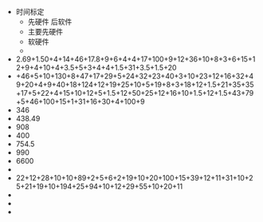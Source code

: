 - 时间标定
	- 先硬件 后软件
	- 主要先硬件
	- 软硬件
	-
- 2.69+1.50+4+14+46+17.8+9+6+4+4+17+100+9+12+36+10+8+3+6+15+12+9+4+10+4+3.5+5+3+4+4+1.5+31+3.5+1.5+20
- +46+5+10+130+8+47+17+29+5+24+32+23+40+3+10+23+12+16+32+49+20+4+9+40+18+124+12+19+25+10+5+19+8+3+18+12+1.5+21+35+35+17+5+22+4+15+10+12+5+1.5+12+50+25+12+16+10+1.5+12+1.5+43+79+5+46+100+15+1+31+16+30+4+100+9
- 346
- 438.49
- 908
- 400
- 754.5
- 990
- 6600
-
- 22+12+28+10+10+89+2+5+6+2+19+10+20+100+15+39+12+11+31+10+25+21+19+10+194+25+94+10+12+29+55+10+20+11
-
-
-